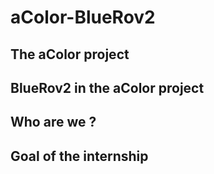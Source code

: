 # aColor-BlueRov2

## The aColor project



## BlueRov2 in the aColor project

## Who are we ?

## Goal of the internship

